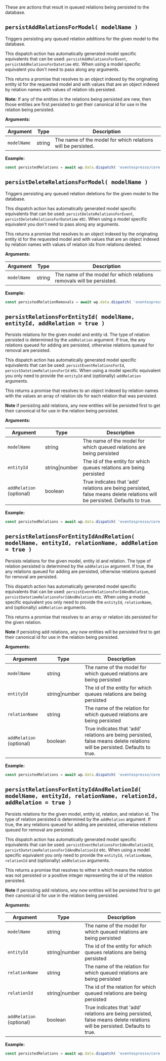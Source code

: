 These are actions that result in queued relations being persisted to the database.

## `persistAddRelationsForModel( modelName )`

Triggers persisting any queued relation additions for the given model to the database.

This dispatch action has automatically generated model specific equivalents that can be used: `persistAddRelationsForEvent`, `persistAddRelationsForDatetime` etc.  When using a model specific equivalent you don't need to pass along any arguments.

This returns a promise that resolves to an object indexed by the originating entity id for the requested model and with values that are an object indexed by relation names with values of relation ids persisted.

**Note:**  If any of the entities in the relations being persisted are new, then those entities are first persisted to get their canonical id for use in the relation being persisted.

**Arguments:**

|Argument    | Type   | Description                                                  |
|----------- | ------ | ------------------------------------------------------------ |
|`modelName` | string | The name of the model for which relations will be persisted. |

**Example:**

```js
const persistedRelations = await wp.data.dispatch( 'eventespresso/core' ).persistAddRelationsForModel( 'event' );
```

## `persistDeleteRelationsForModel( modelName )`

Triggers persisting any queued relation deletions for the given model to the database.

This dispatch action has automatically generated model specific equivalents that can be used: `persistDeleteRelationsForEvent`, `persistDeleteRelationsForDatetime` etc.  When using a model specific equivalent you don't need to pass along any arguments.

This returns a promise that resolves to an object indexed by the originating entity id for the requested model and with values that are an object indexed by relation names with values of relation ids from relations deleted.

**Arguments:**

|Argument    | Type   | Description                                                           |
|----------- | ------ | --------------------------------------------------------------------- |
|`modelName` | string | The name of the model for which relations removals will be persisted. |

**Example:**

```js
const persistedRelationRemovals = await wp.data.dispatch( 'eventespresso/core' ).persistDeleteRelationsForModel( 'event' );
```

## `persistRelationsForEntityId( modelName, entityId, addRelation = true )`

Persists relations for the given model and entity id.  The type of relation persisted is determined by the `addRelation` argument.  If true, the any relations queued for adding are persisted, otherwise relations queued for removal are persisted.

This dispatch action has automatically generated model specific equivalents that can be used: `persistEventRelationsForId`, `persistDatetimeRelationsForId` etc.  When using a model specific equivalent you only need to provide the `entityId` and (optionally) `addRelation` arguments.

This returns a promise that resolves to an object indexed by relation names with the values an array of relation ids for each relation that was persisted.

**Note** if persisting add relations, any _new_ entities will be persisted first to get their canonical id for use in the relation being persisted.

**Arguments:**

|  Argument    | Type   | Description                                                          |
| ------------ | ------ | -------------------------------------------------------------------- |
|  `modelName` | string | The name of the model for which queued relations are being persisted |
|  `entityId`  | string\|number | The id of the entity for which queues relations are being persisted                                                                      |
| `addRelation` (optional)             | boolean        | True indicates that 'add' relations are being persisted, false means delete relations will be persisted.  Defaults to true.                                                                      |

**Example:**

```js
const persistedRelations = await wp.data.dispatch( 'eventespresso/core' ).persistRelationsForEntityId( 'event', 10 );
```

## `persistRelationsForEntityIdAndRelation( modelName, entityId, relationName, addRelation = true )`

Persists relations for the given model, entity id and relation.  The type of relation persisted is determined by the `addRelation` argument.  If true, the any relations queued for adding are persisted, otherwise relations queued for removal are persisted.

This dispatch action has automatically generated model specific equivalents that can be used: `persistEventRelationsForIdAndRelation`, `persistDatetimeRelationsForIdAndRelation` etc.  When using a model specific equivalent you only need to provide the `entityId`, `relationName`,  and (optionally) `addRelation` arguments.

This returns a promise that resolves to an array or relation ids persisted for the given relation.

**Note** if persisting add relations, any _new_ entities will be persisted first to get their canonical id for use in the relation being persisted.

**Arguments:**

|  Argument    | Type   | Description                                                          |
| ------------ | ------ | -------------------------------------------------------------------- |
|  `modelName` | string | The name of the model for which queued relations are being persisted |
|  `entityId`  | string\|number | The id of the entity for which queues relations are being persisted                                                                      |
| `relationName`             | string        | The name of the relation for which queued relations are being persisted                                                                      |
| `addRelation` (optional)             | boolean        | True indicates that 'add' relations are being persisted, false means delete relations will be persisted.  Defaults to true.                                                                      |

**Example:**

```js
const persistedRelations = await wp.data.dispatch( 'eventespresso/core' ).persistRelationsForEntityIdAndRelation( 'event', 10, 'datetime', false );
```

## `persistRelationsForEntityIdAndRelationId( modelName, entityId, relationName, relationId, addRelation = true )`

Persists relations for the given model, entity id, relation, and relation id.  The type of relation persisted is determined by the `addRelation` argument.  If true, the any relations queued for adding are persisted, otherwise relations queued for removal are persisted.

This dispatch action has automatically generated model specific equivalents that can be used: `persistEventRelationsForIdAndRelationId`, `persistDatetimeRelationsForIdAndRelationId` etc.  When using a model specific equivalent you only need to provide the `entityId`, `relationName`, `relationId`  and (optionally) `addRelation` arguments.

This returns a promise that resolves to either `0` which means the relation was not persisted or a positive integer representing the id of the relation persisted.

**Note** if persisting add relations, any _new_ entities will be persisted first to get their canonical id for use in the relation being persisted.

**Arguments:**

|  Argument    | Type   | Description                                                          |
| ------------ | ------ | -------------------------------------------------------------------- |
|  `modelName` | string | The name of the model for which queued relations are being persisted |
|  `entityId`  | string\|number | The id of the entity for which queues relations are being persisted                                                                      |
| `relationName`             | string        | The name of the relation for which queued relations are being persisted                                                                      |
| `relationId`             | string\|number        | The id of the relation for which queued relations are being persisted                                                                      |
| `addRelation` (optional)             | boolean        | True indicates that 'add' relations are being persisted, false means delete relations will be persisted.  Defaults to true.                                                                      |

**Example:**

```js
const persistedRelations = await wp.data.dispatch( 'eventespresso/core' ).persistRelationsForEntityIdAndRelationId( 'event', 10, 'datetime', 20 );
```